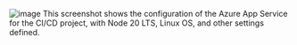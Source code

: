 
![image](https://github.com/user-attachments/assets/7f7edfe9-db38-4558-a0c6-56e9fbfd7e42)
This screenshot shows the configuration of the Azure App Service for the CI/CD project, with Node 20 LTS, Linux OS, and other settings defined.

